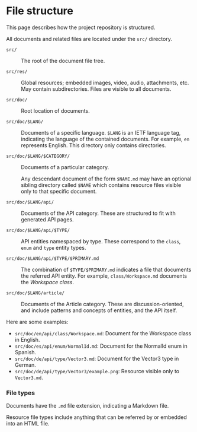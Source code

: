 # File structure
This page describes how the project repository is structured.

All documents and related files are located under the `src/` directory.

<dl>

<dt><code>src/</code></dt>
<dd>

The root of the document file tree.

</dd>

<dt><code>src/res/</code></dt>
<dd>

Global resources; embedded images, video, audio, attachments, etc. May contain
subdirectories. Files are visible to all documents.

</dd>

<dt><code>src/doc/</code></dt>
<dd>

Root location of documents.
</dd>

<dt><code>src/doc/$LANG/</code></dt>
<dd>

Documents of a specific language. `$LANG` is an IETF language tag, indicating
the language of the contained documents. For example, `en` represents English.
This directory only contains directories.

</dd>

<dt><code>src/doc/$LANG/$CATEGORY/</code></dt>
<dd>

Documents of a particular category.

Any descendant document of the form `$NAME.md` may have an optional sibling
directory called `$NAME` which contains resource files visible only to that
specific document.

</dd>

<dt><code>src/doc/$LANG/api/</code></dt>
<dd>

Documents of the API category. These are structured to fit with generated API
pages.

</dd>

<dt><code>src/doc/$LANG/api/$TYPE/</code></dt>
<dd>

API entities namespaced by type. These correspond to the `class`, `enum` and
`type` entity types.

</dd>

<dt><code>src/doc/$LANG/api/$TYPE/$PRIMARY.md</code></dt>
<dd>

The combination of `$TYPE/$PRIMARY.md` indicates a file that documents the
referred API entity. For example, `class/Workspace.md` documents the *Workspace*
*class*.

</dd>

<dt><code>src/doc/$LANG/article/</code></dt>
<dd>

Documents of the Article category. These are discussion-oriented, and include
patterns and concepts of entities, and the API itself.

</dd>

</dl>

Here are some examples:

- `src/doc/en/api/class/Workspace.md`: Document for the Workspace class in English.
- `src/doc/es/api/enum/NormalId.md`: Document for the NormalId enum in Spanish.
- `src/doc/de/api/type/Vector3.md`: Document for the Vector3 type in German.
- `src/doc/de/api/type/Vector3/example.png`: Resource visible only to `Vector3.md`.

### File types
Documents have the `.md` file extension, indicating a Markdown file.

Resource file types include anything that can be referred by or embedded into an
HTML file.
